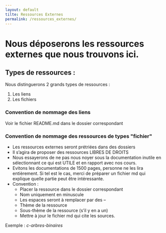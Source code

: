 ```yaml
---
layout: default
tilte: Ressources Externes
permalink: /ressources_externes/
---
```


# Nous déposerons les ressources externes que nous trouvons ici.
## Types de ressources :
Nous distinguerons 2 grands types de ressources :
1.	Les liens
2.	Les fichiers
### Convention de nommage des liens
Voir le fichier README.md dans le dossier correspondant
### Convention de nommage des ressources de types "fichier"
* Les ressources externes seront prétriées dans des dossiers
* Il s’agira de proposer des ressources LIBRES DE DROITS
* Nous essayerons de ne pas nous noyer sous la documentation inutile en sélectionnant ce qui est UTILE et en rapport avec nos cours.
* Evitons les documentations de 1500 pages, personne ne les lira entièrement. Si tel est le cas, merci de préparer un fichier md qui explique quelle partie peut être intéressante.
* Convention :
    * Placer la ressource dans le dossier correspondant
    * Nom uniquement en minuscule
    * Les espaces seront à remplacer par des –
    * Thème de la ressource
    * Sous-thème de la ressource (s’il y en a un)
    * Mettre à jour le fichier md qui cite les sources.

Exemple : _c-arbres-binaires_
